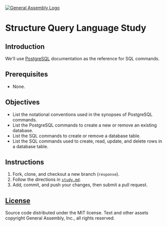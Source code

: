 [![General Assembly Logo](https://camo.githubusercontent.com/1a91b05b8f4d44b5bbfb83abac2b0996d8e26c92/687474703a2f2f692e696d6775722e636f6d2f6b6538555354712e706e67)](https://generalassemb.ly/education/web-development-immersive)

# Structure Query Language Study

## Introduction

We'll use [PostgreSQL](http://www.postgresql.org/)
documentation as the reference for SQL commands.   

## Prerequisites

- None.

## Objectives

- List the notational conventions used in the synopses of PostgreSQL commands.
- List the PostgreSQL commands to create a new or remove an existing database.
- List the SQL commands to create or remove a database table.
- List the SQL commands used to create, read, update, and
  delete rows in a database table.

## Instructions

1. Fork, clone, and checkout a new branch (`response`).
1. Follow the directions in [`study.md`](study.md).
1. Add, commit, and push your changes, then submit a pull request.

## [License](LICENSE)

Source code distributed under the MIT license. Text and other assets copyright
General Assembly, Inc., all rights reserved.
